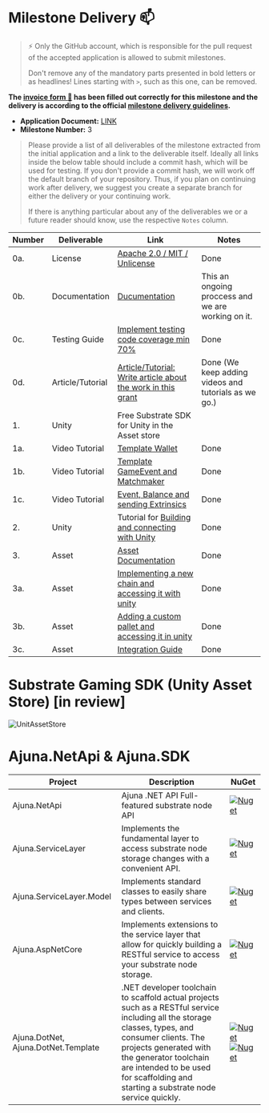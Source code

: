 # Milestone Delivery :mailbox:

> ⚡ Only the GitHub account, which is responsible for the pull request of the accepted application is allowed to submit milestones. 
> 
> Don't remove any of the mandatory parts presented in bold letters or as headlines! Lines starting with `>`, such as this one, can be removed.

**The [invoice form :pencil:](https://docs.google.com/forms/d/e/1FAIpQLSfmNYaoCgrxyhzgoKQ0ynQvnNRoTmgApz9NrMp-hd8mhIiO0A/viewform) has been filled out correctly for this milestone and the delivery is according to the official [milestone delivery guidelines](https://github.com/w3f/Grants-Program/blob/master/docs/milestone-deliverables-guidelines.md).**  

* **Application Document:**  [LINK](https://github.com/w3f/Grants-Program/blob/master/applications/ajuna_network_follow_up.md) 
* **Milestone Number:** 3

> Please provide a list of all deliverables of the milestone extracted from the initial application and a link to the deliverable itself. Ideally all links inside the below table should include a commit hash, which will be used for testing. If you don't provide a commit hash, we will work off the default branch of your repository. Thus, if you plan on continuing work after delivery, we suggest you create a separate branch for either the delivery or your continuing work. 
> 
> If there is anything particular about any of the deliverables we or a future reader should know, use the respective `Notes` column.

| Number | Deliverable         | Link                                                                                                                           | Notes                                                |
|--------|---------------------|--------------------------------------------------------------------------------------------------------------------------------|------------------------------------------------------|
| 0a.    | License             | [Apache 2.0 / MIT / Unlicense](https://github.com/ajuna-network/Open-Grants-Program/issues/43)                                 | Done                                                 |
| 0b.    | Documentation       | [Ducumentation](https://github.com/ajuna-network/Open-Grants-Program/issues/44)                                                | This an ongoing proccess and we are working on it.   |
| 0c. | Testing Guide | [Implement testing code coverage min 70%](https://github.com/ajuna-network/Open-Grants-Program/issues/45) | Done |
| 0d. | Article/Tutorial | [Article/Tutorial: Write article about the work in this grant](https://github.com/ajuna-network/Open-Grants-Program/issues/46) | Done (We keep adding videos and tutorials as we go.) |
| 1. | Unity | Free Substrate SDK for Unity in the Asset store |
| 1a. | Video Tutorial | [Template Wallet](https://github.com/ajuna-network/Open-Grants-Program/issues/47) | Done |
| 1b. | Video Tutorial | [Template GameEvent and Matchmaker](https://github.com/ajuna-network/Open-Grants-Program/issues/48) | Done |
| 1c. | Video Tutorial | [Event, Balance and sending Extrinsics](https://github.com/ajuna-network/Open-Grants-Program/issues/49) | Done |
| 2. | Unity | Tutorial for [Building and connecting with Unity](https://github.com/ajuna-network/Open-Grants-Program/issues/50) | Done |
| 3. | Asset | [Asset Documentation](https://github.com/ajuna-network/Open-Grants-Program/issues/51) | Done |
| 3a. | Asset | [Implementing a new chain and accessing it with unity](https://github.com/ajuna-network/Open-Grants-Program/issues/52) | Done |
| 3b. | Asset | [Adding a custom pallet and accessing it in unity](https://github.com/ajuna-network/Open-Grants-Program/issues/53) | Done |
| 3c. | Asset | [Integration Guide](https://github.com/ajuna-network/Open-Grants-Program/issues/54) | Done |                                             

# Substrate Gaming SDK (Unity Asset Store) [in review]

![UnitAssetStore](https://user-images.githubusercontent.com/17710198/206007310-a415349b-c879-4df9-81ea-2349ded09a3d.png)

# Ajuna.NetApi & Ajuna.SDK
| Project | Description                                                                                                                                                                                                                                                                               | NuGet 
|---|-------------------------------------------------------------------------------------------------------------------------------------------------------------------------------------------------------------------------------------------------------------------------------------------|---|
| Ajuna.NetApi | Ajuna .NET API Full-featured substrate node API                                                                                                                                                                                          | [![Nuget](https://img.shields.io/nuget/v/Ajuna.NetApi)](https://www.nuget.org/packages/Ajuna.NetApi/) |
| Ajuna.ServiceLayer | Implements the fundamental layer to access substrate node storage changes with a convenient API.                                                                                                                                                                                          | [![Nuget](https://img.shields.io/nuget/v/Ajuna.ServiceLayer)](https://www.nuget.org/packages/Ajuna.ServiceLayer/) |
| Ajuna.ServiceLayer.Model | Implements standard classes to easily share types between services and clients.                                                                                                                                                                                                           | [![Nuget](https://img.shields.io/nuget/v/Ajuna.ServiceLayer.Model)](https://www.nuget.org/packages/Ajuna.ServiceLayer.Model/) |
| Ajuna.AspNetCore | Implements extensions to the service layer that allow for quickly building a RESTful service to access your substrate node storage.                                                                                                                                                       | [![Nuget](https://img.shields.io/nuget/v/Ajuna.AspNetCore)](https://www.nuget.org/packages/Ajuna.AspNetCore/) |
| Ajuna.DotNet, Ajuna.DotNet.Template | .NET developer toolchain to scaffold actual projects such as a RESTful service including all the storage classes, types, and consumer clients. The projects generated with the generator toolchain are intended to be used for scaffolding and starting a substrate node service quickly. | [![Nuget](https://img.shields.io/nuget/v/Ajuna.DotNet)](https://www.nuget.org/packages/Ajuna.DotNet/) [![Nuget](https://img.shields.io/nuget/v/Ajuna.DotNet.Template)](https://www.nuget.org/packages/Ajuna.DotNet.Template/)|

